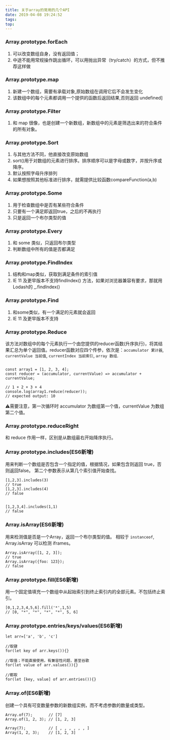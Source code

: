 ```yaml
---
title: 关于array的常用的几个API
date: 2019-04-08 19:24:52
tags:
top:
---
```



### Array.prototype.forEach 

1. 可以改变数组自身，没有返回值；
2. 中途不能用常规操作跳出循环，可以用抛出异常（try/catch）的方式，但不推荐这样做

### Array.prototype.map
1. 新建一个数组，需要有承载对象,原始数组在调用它后不会发生变化
2. 该数组中的每个元素都调用一个提供的函数后返回结果,否则返回 undefined]

### Array.prototype.Filter
1. 和 map 很像，也是创建一个新数组，新数组中的元素是筛选出来的符合条件的所有对象。

### Array.prototype.Sort
1. 与其他方法不同，他直接改变原始数组
2. sort()用于对数组的元素进行排序。排序顺序可以是字母或数字，并按升序或降序。
3. 默认按照字母升序排列
4. 如果想按照其他标准进行排序，就需提供比较函数compareFunction(a,b)

### Array.prototype.Some

1. 用于检查数组中是否有某些符合条件
2. 只要有一个满足即返回true，之后的不再执行
3. 只是返回一个布尔类型的值

### Array.prototype.Every
1. 和 some 类似，只返回布尔类型
2. 判断数组中所有的值是否都满足

### Array.prototype.FindIndex
1. 结构和map类似，获取到满足条件的索引值
2. IE 11 及更早版本不支持findIndex() 方法，如果对浏览器兼容有要求，那就用Lodash的 _.findIndex()

### Array.prototype.Find
1. 和some类似，有一个满足的元素就会返回
2. IE 11 及更早版本不支持


### Array.prototype.Reduce
该方法对数组中的每个元素执行一个由您提供的reducer函数(升序执行)，将其结果汇总为单个返回值。reducer函数对应四个传参，依次是：`accumulator 累计器`, `currentValue 当前值`, `currentIndex 当前索引`, `array 数组`.

```

const array1 = [1, 2, 3, 4];
const reducer = (accumulator, currentValue) => accumulator + currentValue;

// 1 + 2 + 3 + 4
console.log(array1.reduce(reducer));
// expected output: 10
```
⚠️需要注意，第一次循环时 accumulator 为数组第一个值，currentValue 为数组第二个值。


### Array.prototype.reduceRight
和 reduce 作用一样，区别是从数组最右开始降序执行。

### Array.prototype.includes(ES6新增)
用来判断一个数组是否包含一个指定的值，根据情况，如果包含则返回 true，否则返回false。
第二个参数表示从第几个索引值开始查找。

```
[1,2,3].includes(3) 
// true
[1,2,3].includes(4) 
// false


[1,2,3,4].includes(1,1)
// false
```

### Array.isArray(ES6新增)
用来检测值是否是一个Array，返回一个布尔类型的值。 相较于 `instanceof`, Array.isArray 可以检测 iframes。

```
Array.isArray([1, 2, 3]);  
// true
Array.isArray({foo: 123}); 
// false
```

### Array.prototype.fill(ES6新增)
用一个固定值填充一个数组中从起始索引到终止索引内的全部元素。不包括终止索引。
```
[0,1,2,3,4,5,6].fill('*',1,5)
// [0, "*", "*", "*", "*", 5, 6]
```

### Array.prototype.entries/keys/values(ES6新增)
```
let arr=['a', 'b', 'c']

//取键
for(let key of arr.keys()){}  

//取值；不能直接使用，有兼容性问题，甚至谷歌
for(let value of arr.values()){}         

//都取
for(let [key, value] of arr.entries()){}      
```

### Array.of(ES6新增)
创建一个具有可变数量参数的新数组实例，而不考虑参数的数量或类型。
```
Array.of(7);       // [7] 
Array.of(1, 2, 3); // [1, 2, 3]

Array(7);          // [ , , , , , , ]
Array(1, 2, 3);    // [1, 2, 3]
```

